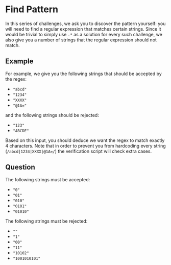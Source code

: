 # Find Pattern

In this series of challenges, we ask you to discover the pattern yourself:
you will need to find a regular expression that matches certain strings.
Since it would be trivial to simply use `.*` as a solution for every such challenge,
we also give you a number of strings that the regular expression should not match.

## Example

For example, we give you the following strings that should be accepted by the regex:

* `"abcd"`
* `"1234"`
* `"XXXX"`
* `"@1A="`

and the following strings should be rejected:

* `"123"`
* `"ABCDE"`

Based on this input, you should deduce we want the regex to match exactly 4 characters.
Note that in order to prevent you from hardcoding every string (`/abcd|1234|XXXX|@1A=/`) the verification script will check extra cases.

## Question

The following strings must be accepted:

* `"0"`
* `"01"`
* `"010"`
* `"0101"`
* `"01010"`

The following strings must be rejected:

* `""`
* `"1"`
* `"00"`
* `"11"`
* `"10102"`
* `"1001010101"`
